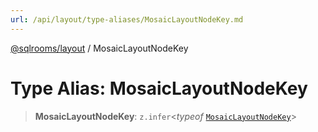 ```yaml
---
url: /api/layout/type-aliases/MosaicLayoutNodeKey.md
---
```

[@sqlrooms/layout](../index.md) / MosaicLayoutNodeKey

# Type Alias: MosaicLayoutNodeKey

> **MosaicLayoutNodeKey**: `z.infer`<*typeof* [`MosaicLayoutNodeKey`](../variables/MosaicLayoutNodeKey.md)>
